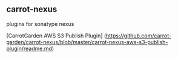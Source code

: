 <!--

    Copyright (C) 2010-2012 Andrei Pozolotin <Andrei.Pozolotin@gmail.com>

    All rights reserved. Licensed under the OSI BSD License.

    http://www.opensource.org/licenses/bsd-license.php

-->
## carrot-nexus

plugins for sonatype nexus

[CarrotGarden AWS S3 Publish Plugin]
(https://github.com/carrot-garden/carrot-nexus/blob/master/carrot-nexus-aws-s3-publish-plugin/readme.md)

